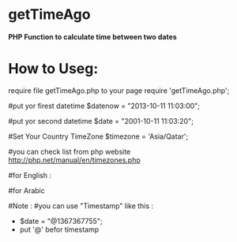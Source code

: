 # getTimeAgo
<h4> PHP Function to calculate time between two dates </h4>

# How to Useg:
require file getTimeAgo.php to your page
require 'getTimeAgo.php';

#put yor firest datetime 
$datenow = "2013-10-11 11:03:00";

#put yor second datetime 
$date = "2001-10-11 11:03:20";

#Set Your Country TimeZone
$timezone = 'Asia/Qatar';

#you can check list from php website 
http://php.net/manual/en/timezones.php

#for English :
<?php echo EnGetTimeAgo($datenow, $date, $timezone);?>

#for Arabic
<?php echo ArGetTimeAgo($datenow, $date, $timezone);?>


#Note :
#you can use "Timestamp" like this :
- $date = "@1367367755";
- put '@' befor timestamp
